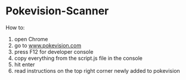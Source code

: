 # Pokevision-Scanner

How to:
1) open Chrome
2) go to www.pokevision.com
3) press F12 for developer console
4) copy everything from the script.js file in the console
5) hit enter
6) read instructions on the top right corner newly added to pokevision
